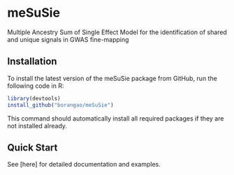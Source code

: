 # meSuSie

Multiple Ancestry Sum of Single Effect Model for the identification of shared and unique signals in GWAS fine-mapping
  
## Installation

To install the latest version of the meSuSie package from GitHub, run
the following code in R:

```R
library(devtools)
install_github("borangao/meSuSie")
```

This command should automatically install all required packages if
they are not installed already.

## Quick Start

See [here] for detailed documentation and examples.


